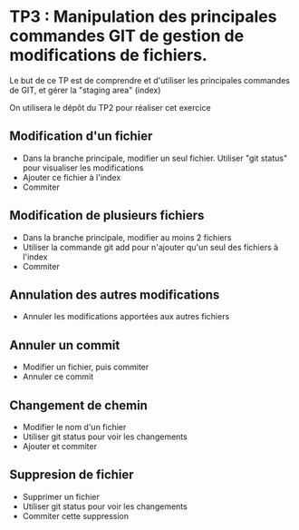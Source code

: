 # TP3 : Manipulation des principales commandes GIT de gestion de modifications de fichiers.

Le but de ce TP est de comprendre et d'utiliser les principales commandes de GIT, et gérer la "staging area" (index)

On utilisera le dépôt du TP2 pour réaliser cet exercice

## Modification d'un fichier

* Dans la branche principale, modifier un seul fichier. Utiliser "git status" pour visualiser les modifications
* Ajouter ce fichier à l'index
* Commiter

## Modification de plusieurs fichiers

* Dans la branche principale, modifier au moins 2 fichiers
* Utiliser la commande git add pour n'ajouter qu'un seul des fichiers à l'index
* Commiter

## Annulation des autres modifications

* Annuler les modifications apportées aux autres fichiers

## Annuler un commit

* Modifier un fichier, puis commiter
* Annuler ce commit

## Changement de chemin

* Modifier le nom d'un fichier
* Utiliser git status pour voir les changements
* Ajouter et commiter

## Suppresion de fichier

* Supprimer un fichier
* Utiliser git status pour voir les changements
* Commiter cette suppression

